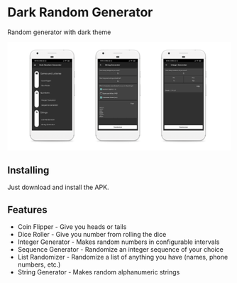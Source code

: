 # Dark Random Generator

Random generator with dark theme

![screenshots of app](./.github/readme-images/screens.png)

## Installing

Just download and install the APK.

## Features

* Coin Flipper - Give you heads or tails
* Dice Roller - Give you number from rolling the dice
* Integer Generator - Makes random numbers in configurable intervals
* Sequence Generator - Randomize an integer sequence of your choice
* List Randomizer - Randomize a list of anything you have (names, phone numbers, etc.)
* String Generator - Makes random alphanumeric strings
